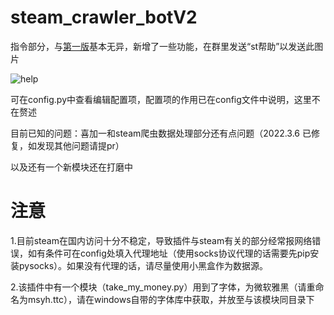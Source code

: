 # steam_crawler_botV2
指令部分，与[第一版](https://github.com/half-ghost/steam_crawler_bot)基本无异，新增了一些功能，在群里发送“st帮助”以发送此图片

![help](https://user-images.githubusercontent.com/55418764/155833576-86e57da8-4814-457a-a71c-159c9ba0eb5b.png)

可在config.py中查看编辑配置项，配置项的作用已在config文件中说明，这里不在赘述

目前已知的问题：喜加一和steam爬虫数据处理部分还有点问题（2022.3.6 已修复，如发现其他问题请提pr）

以及还有一个新模块还在打磨中

# 注意
1.目前steam在国内访问十分不稳定，导致插件与steam有关的部分经常报网络错误，如有条件可在config处填入代理地址（使用socks协议代理的话需要先pip安装pysocks）。如果没有代理的话，请尽量使用小黑盒作为数据源。

2.该插件中有一个模块（take_my_money.py）用到了字体，为微软雅黑（请重命名为msyh.ttc），请在windows自带的字体库中获取，并放至与该模块同目录下
